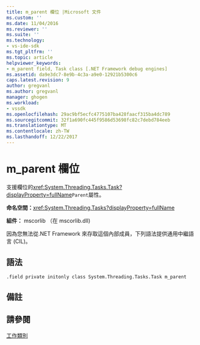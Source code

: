 ```yaml
---
title: m_parent 欄位 |Microsoft 文件
ms.custom: ''
ms.date: 11/04/2016
ms.reviewer: ''
ms.suite: ''
ms.technology:
- vs-ide-sdk
ms.tgt_pltfrm: ''
ms.topic: article
helpviewer_keywords:
- m_parent field, Task class [.NET Framework debug engines]
ms.assetid: da9e3dc7-8e9b-4c3a-a9e0-12921b5300c6
caps.latest.revision: 9
author: gregvanl
ms.author: gregvanl
manager: ghogen
ms.workload:
- vssdk
ms.openlocfilehash: 29ac9bf5ecfc4775107ba428faacf315ba4dc789
ms.sourcegitcommit: 32f1a690fc445f9586d53698fc82c7debd784eeb
ms.translationtype: MT
ms.contentlocale: zh-TW
ms.lasthandoff: 12/22/2017
---
```

# <a name="mparent-field"></a>m_parent 欄位
支援欄位的<xref:System.Threading.Tasks.Task?displayProperty=fullName>`Parent`屬性。  
  
 **命名空間：**<xref:System.Threading.Tasks?displayProperty=fullName>  
  
 **組件：** mscorlib （在 mscorlib.dll)  
  
 因為您無法從.NET Framework 來存取這個內部成員，下列語法提供通用中繼語言 (CIL)。  
  
## <a name="syntax"></a>語法  
  
```  
.field private initonly class System.Threading.Tasks.Task m_parent  
```  
  
## <a name="remarks"></a>備註  
  
## <a name="see-also"></a>請參閱  
 [工作類別](../../extensibility/debugger/task-class-internal-members.md)